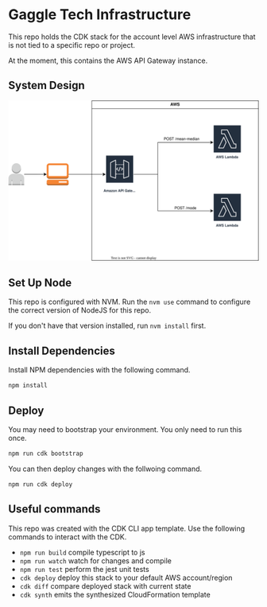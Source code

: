 # Gaggle Tech Infrastructure

This repo holds the CDK stack for the account level AWS infrastructure that is not tied to a specific repo or project.

At the moment, this contains the AWS API Gateway instance.

## System Design

![Infrastructure](./docs/gaggle-tech-infrastructure.drawio.svg)

## Set Up Node

This repo is configured with NVM. Run the `nvm use` command to configure the correct version of NodeJS for this repo.

If you don't have that version installed, run `nvm install` first.

## Install Dependencies

Install NPM dependencies with the following command.

```bash
npm install
```

## Deploy

You may need to bootstrap your environment. You only need to run this once.

```bash
npm run cdk bootstrap
```

You can then deploy changes with the follwoing command.

```bash
npm run cdk deploy
```

## Useful commands

This repo was created with the CDK CLI app template. Use the following commands to interact with the CDK.

- `npm run build` compile typescript to js
- `npm run watch` watch for changes and compile
- `npm run test` perform the jest unit tests
- `cdk deploy` deploy this stack to your default AWS account/region
- `cdk diff` compare deployed stack with current state
- `cdk synth` emits the synthesized CloudFormation template
